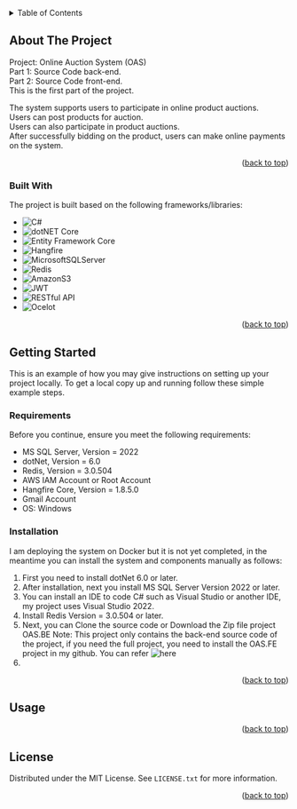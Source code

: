 <a name="readme-top"></a>
<!--
*** Thanks for checking out the project. If you have a suggestion that would make this better, please fork the repo and create a pull request
*** Don't forget to give the project a star!
*** Thanks again!
-->
<!-- TABLE OF CONTENTS -->
<details>
  <summary>Table of Contents</summary>
  <ol>
    <li>
      <a href="#about-the-project">About The Project</a>
      <ul>
        <li><a href="#built-with">Built With</a></li>
      </ul>
    </li>
    <li>
      <a href="#getting-started">Getting Started</a>
      <ul>
        <li><a href="#requirements">Requirements</a></li>
        <li><a href="#installation">Installation</a></li>
      </ul>
    </li>
    <li><a href="#usage">Usage</a></li>
    <li><a href="#license">License</a></li>
  </ol>
</details>

<!-- ABOUT THE PROJECT -->
## About The Project

Project: Online Auction System (OAS)<br>
Part 1: Source Code back-end.<br>
Part 2: Source Code front-end.<br>
This is the first part of the project.

The system supports users to participate in online product auctions.<br>
Users can post products for auction.<br>
Users can also participate in product auctions.<br>
After successfully bidding on the product, users can make online payments on the system.


<p align="right">(<a href="#readme-top">back to top</a>)</p>



### Built With

The project is built based on the following frameworks/libraries:

* ![C#](https://img.shields.io/badge/C%23-8A2BE2.svg?style=for-the-badge&logo=C%23)
* ![dotNET Core](https://img.shields.io/badge/.NET%20Core-purple?style=for-the-badge&logo=dotNET)
* ![Entity Framework Core](https://img.shields.io/badge/Entity%20Framework%20Core-purple?style=for-the-badge&logo=dotnet)
* ![Hangfire](https://img.shields.io/badge/Hangfire-purple?style=for-the-badge&logo=dotnet)
* ![MicrosoftSQLServer](https://img.shields.io/badge/Microsoft%20SQL%20Sever-CC2927?style=for-the-badge&logo=microsoft%20sql%20server&logoColor=white)
* ![Redis](https://img.shields.io/badge/Redis-black?style=for-the-badge&logo=Redis)
* ![AmazonS3](https://img.shields.io/badge/Amazon%20S3-green?style=for-the-badge&logo=Amazon%20S3)
* ![JWT](https://img.shields.io/badge/JWT-black?style=for-the-badge&logo=web%20token)
* ![RESTful API](https://img.shields.io/badge/RESTful%20API-blue?style=for-the-badge&logo=RESTful%20API)
* ![Ocelot](https://img.shields.io/badge/Ocelot-black?style=for-the-badge&logo=Ocelot)


<p align="right">(<a href="#readme-top">back to top</a>)</p>


<!-- GETTING STARTED -->
## Getting Started

This is an example of how you may give instructions on setting up your project locally.
To get a local copy up and running follow these simple example steps.

### Requirements

Before you continue, ensure you meet the following requirements:
* MS SQL Server, Version = 2022
* dotNet, Version = 6.0
* Redis, Version = 3.0.504
* AWS IAM Account or Root Account
* Hangfire Core, Version = 1.8.5.0
* Gmail Account
* OS: Windows

### Installation

I am deploying the system on Docker but it is not yet completed, in the meantime you can install the system and components manually as follows:
1. First you need to install dotNet 6.0 or later.
2. After installation, next you install MS SQL Server Version 2022 or later.
3. You can install an IDE to code C# such as Visual Studio or another IDE, my project uses Visual Studio 2022.
4. Install Redis Version = 3.0.504 or later.
5. Next, you can Clone the source code or Download the Zip file project OAS.BE
Note: This project only contains the back-end source code of the project, if you need the full project, you need to install the OAS.FE project in my github. You can refer ![**here**](https://github.com/btnhutdev/OAS.FE)
6. 
   

<p align="right">(<a href="#readme-top">back to top</a>)</p>


<!-- USAGE EXAMPLES -->
## Usage




<p align="right">(<a href="#readme-top">back to top</a>)</p>


<!-- LICENSE -->
## License

Distributed under the MIT License. See `LICENSE.txt` for more information.

<p align="right">(<a href="#readme-top">back to top</a>)</p>
